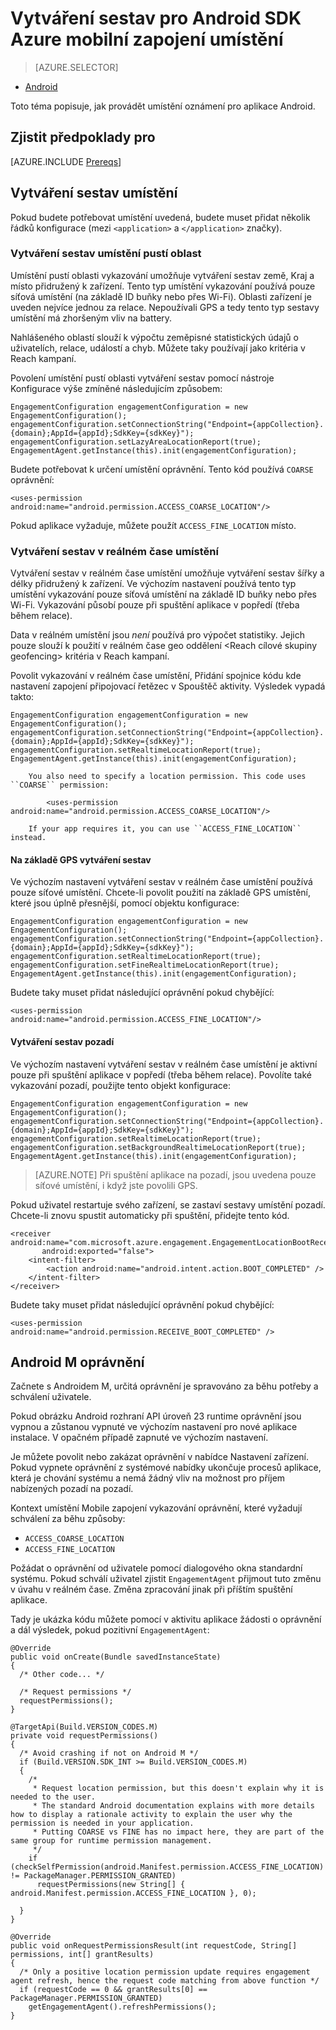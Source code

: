 <properties
    pageTitle="Vytváření sestav pro Android SDK Azure mobilní zapojení umístění"
    description="Popisuje, jak nakonfigurovat umístění vytváření sestav pro Android SDK zapojení Azure Mobile"
    services="mobile-engagement"
    documentationCenter="mobile"
    authors="piyushjo"
    manager="erikre"
    editor="" />

<tags
    ms.service="mobile-engagement"
    ms.workload="mobile"
    ms.tgt_pltfrm="mobile-android"
    ms.devlang="Java"
    ms.topic="article"
    ms.date="08/12/2016"
    ms.author="piyushjo;ricksal" />

# <a name="location-reporting-for-azure-mobile-engagement-android-sdk"></a>Vytváření sestav pro Android SDK Azure mobilní zapojení umístění

> [AZURE.SELECTOR]
- [Android](mobile-engagement-android-integrate-engagement.md)

Toto téma popisuje, jak provádět umístění oznámení pro aplikace Android.

## <a name="prerequisites"></a>Zjistit předpoklady pro

[AZURE.INCLUDE [Prereqs](../../includes/mobile-engagement-android-prereqs.md)]

## <a name="location-reporting"></a>Vytváření sestav umístění

Pokud budete potřebovat umístění uvedená, budete muset přidat několik řádků konfigurace (mezi `<application>` a `</application>` značky).

### <a name="lazy-area-location-reporting"></a>Vytváření sestav umístění pustí oblast

Umístění pustí oblasti vykazování umožňuje vytváření sestav země, Kraj a místo přidružený k zařízení. Tento typ umístění vykazování používá pouze síťová umístění (na základě ID buňky nebo přes Wi-Fi). Oblasti zařízení je uveden nejvíce jednou za relace. Nepoužívali GPS a tedy tento typ sestavy umístění má zhoršeným vliv na battery.

Nahlášeného oblastí slouží k výpočtu zeměpisné statistických údajů o uživatelích, relace, událostí a chyb. Můžete taky používají jako kritéria v Reach kampaní.

Povolení umístění pustí oblasti vytváření sestav pomocí nástroje Konfigurace výše zmíněné následujícím způsobem:

    EngagementConfiguration engagementConfiguration = new EngagementConfiguration();
    engagementConfiguration.setConnectionString("Endpoint={appCollection}.{domain};AppId={appId};SdkKey={sdkKey}");
    engagementConfiguration.setLazyAreaLocationReport(true);
    EngagementAgent.getInstance(this).init(engagementConfiguration);

Budete potřebovat k určení umístění oprávnění. Tento kód používá ``COARSE`` oprávnění:

    <uses-permission android:name="android.permission.ACCESS_COARSE_LOCATION"/>

Pokud aplikace vyžaduje, můžete použít ``ACCESS_FINE_LOCATION`` místo.

### <a name="real-time-location-reporting"></a>Vytváření sestav v reálném čase umístění

Vytváření sestav v reálném čase umístění umožňuje vytváření sestav šířky a délky přidružený k zařízení. Ve výchozím nastavení používá tento typ umístění vykazování pouze síťová umístění na základě ID buňky nebo přes Wi-Fi. Vykazování působí pouze při spuštění aplikace v popředí (třeba během relace).

Data v reálném umístění jsou *není* používá pro výpočet statistiky. Jejich pouze slouží k použití v reálném čase geo oddělení \<Reach cílové skupiny geofencing\> kritéria v Reach kampaní.

Povolit vykazování v reálném čase umístění, Přidání spojnice kódu kde nastavení zapojení připojovací řetězec v Spouštěč aktivity. Výsledek vypadá takto:

    EngagementConfiguration engagementConfiguration = new EngagementConfiguration();
    engagementConfiguration.setConnectionString("Endpoint={appCollection}.{domain};AppId={appId};SdkKey={sdkKey}");
    engagementConfiguration.setRealtimeLocationReport(true);
    EngagementAgent.getInstance(this).init(engagementConfiguration);

        You also need to specify a location permission. This code uses ``COARSE`` permission:

            <uses-permission android:name="android.permission.ACCESS_COARSE_LOCATION"/>

        If your app requires it, you can use ``ACCESS_FINE_LOCATION`` instead.

#### <a name="gps-based-reporting"></a>Na základě GPS vytváření sestav

Ve výchozím nastavení vytváření sestav v reálném čase umístění používá pouze síťové umístění. Chcete-li povolit použití na základě GPS umístění, které jsou úplně přesnější, pomocí objektu konfigurace:

    EngagementConfiguration engagementConfiguration = new EngagementConfiguration();
    engagementConfiguration.setConnectionString("Endpoint={appCollection}.{domain};AppId={appId};SdkKey={sdkKey}");
    engagementConfiguration.setRealtimeLocationReport(true);
    engagementConfiguration.setFineRealtimeLocationReport(true);
    EngagementAgent.getInstance(this).init(engagementConfiguration);

Budete taky muset přidat následující oprávnění pokud chybějící:

    <uses-permission android:name="android.permission.ACCESS_FINE_LOCATION"/>

#### <a name="background-reporting"></a>Vytváření sestav pozadí

Ve výchozím nastavení vytváření sestav v reálném čase umístění je aktivní pouze při spuštění aplikace v popředí (třeba během relace). Povolíte také vykazování pozadí, použijte tento objekt konfigurace:

    EngagementConfiguration engagementConfiguration = new EngagementConfiguration();
    engagementConfiguration.setConnectionString("Endpoint={appCollection}.{domain};AppId={appId};SdkKey={sdkKey}");
    engagementConfiguration.setRealtimeLocationReport(true);
    engagementConfiguration.setBackgroundRealtimeLocationReport(true);
    EngagementAgent.getInstance(this).init(engagementConfiguration);

> [AZURE.NOTE] Při spuštění aplikace na pozadí, jsou uvedena pouze síťové umístění, i když jste povolili GPS.

Pokud uživatel restartuje svého zařízení, se zastaví sestavy umístění pozadí. Chcete-li znovu spustit automaticky při spuštění, přidejte tento kód.

    <receiver android:name="com.microsoft.azure.engagement.EngagementLocationBootReceiver"
           android:exported="false">
        <intent-filter>
            <action android:name="android.intent.action.BOOT_COMPLETED" />
        </intent-filter>
    </receiver>

Budete taky muset přidat následující oprávnění pokud chybějící:

    <uses-permission android:name="android.permission.RECEIVE_BOOT_COMPLETED" />

## <a name="android-m-permissions"></a>Android M oprávnění

Začnete s Androidem M, určitá oprávnění je spravováno za běhu potřeby a schválení uživatele.

Pokud obrázku Android rozhraní API úroveň 23 runtime oprávnění jsou vypnou a zůstanou vypnuté ve výchozím nastavení pro nové aplikace instalace. V opačném případě zapnuté ve výchozím nastavení.

Je můžete povolit nebo zakázat oprávnění v nabídce Nastavení zařízení. Pokud vypnete oprávnění z systémové nabídky ukončuje procesů aplikace, která je chování systému a nemá žádný vliv na možnost pro příjem nabízených pozadí na pozadí.

Kontext umístění Mobile zapojení vykazování oprávnění, které vyžadují schválení za běhu způsoby:

- `ACCESS_COARSE_LOCATION`
- `ACCESS_FINE_LOCATION`

Požádat o oprávnění od uživatele pomocí dialogového okna standardní systému. Pokud schválí uživatel zjistit ``EngagementAgent`` přijmout tuto změnu v úvahu v reálném čase. Změna zpracování jinak při příštím spuštění aplikace.

Tady je ukázka kódu můžete pomocí v aktivitu aplikace žádosti o oprávnění a dál výsledek, pokud pozitivní ``EngagementAgent``:

    @Override
    public void onCreate(Bundle savedInstanceState)
    {
      /* Other code... */

      /* Request permissions */
      requestPermissions();
    }

    @TargetApi(Build.VERSION_CODES.M)
    private void requestPermissions()
    {
      /* Avoid crashing if not on Android M */
      if (Build.VERSION.SDK_INT >= Build.VERSION_CODES.M)
      {
        /*
         * Request location permission, but this doesn't explain why it is needed to the user.
         * The standard Android documentation explains with more details how to display a rationale activity to explain the user why the permission is needed in your application.
         * Putting COARSE vs FINE has no impact here, they are part of the same group for runtime permission management.
         */
        if (checkSelfPermission(android.Manifest.permission.ACCESS_FINE_LOCATION) != PackageManager.PERMISSION_GRANTED)
          requestPermissions(new String[] { android.Manifest.permission.ACCESS_FINE_LOCATION }, 0);

      }
    }

    @Override
    public void onRequestPermissionsResult(int requestCode, String[] permissions, int[] grantResults)
    {
      /* Only a positive location permission update requires engagement agent refresh, hence the request code matching from above function */
      if (requestCode == 0 && grantResults[0] == PackageManager.PERMISSION_GRANTED)
        getEngagementAgent().refreshPermissions();
    }
